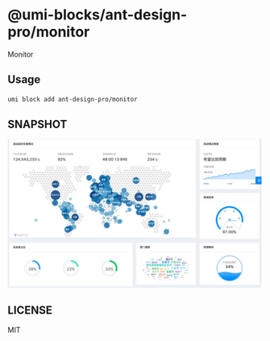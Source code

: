 # @umi-blocks/ant-design-pro/monitor

Monitor

## Usage

```sh
umi block add ant-design-pro/monitor
```

## SNAPSHOT

![SNAPSHOT](./snapshot.jpg)

## LICENSE

MIT

